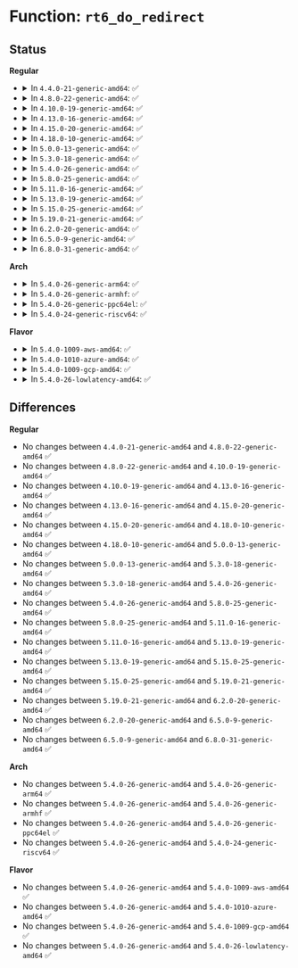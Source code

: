 # Function: <code>rt6_do_redirect</code>

## Status
<b>Regular</b>
<ul>
<li>
<details>
<summary>In <code>4.4.0-21-generic-amd64</code>: ✅</summary>

```c
void rt6_do_redirect(struct dst_entry * dst, struct sock * sk, struct sk_buff * skb)
```

```json
{
  "name": "rt6_do_redirect",
  "collision_type": "Unique Static",
  "inline_type": "No",
  "funcs": [
    {
      "addr": 18446744071587067936,
      "name": "rt6_do_redirect",
      "external": false,
      "loc": "net/ipv6/route.c:2096",
      "file": "net/ipv6/route.c",
      "inline": "seen, unknown",
      "caller_inline": [],
      "caller_func": [
        "net/ipv6/route.c:ip6_redirect",
        "net/ipv6/route.c:ip6_redirect_no_header"
      ]
    }
  ],
  "symbols": [
    {
      "addr": 18446744071587067936,
      "name": "rt6_do_redirect",
      "section": ".text",
      "bind": "STB_LOCAL",
      "size": 785
    }
  ]
}
```
</details>
</li>
<li>
<details>
<summary>In <code>4.8.0-22-generic-amd64</code>: ✅</summary>

```c
void rt6_do_redirect(struct dst_entry * dst, struct sock * sk, struct sk_buff * skb)
```

```json
{
  "name": "rt6_do_redirect",
  "collision_type": "Unique Static",
  "inline_type": "No",
  "funcs": [
    {
      "addr": 18446744071587520336,
      "name": "rt6_do_redirect",
      "external": false,
      "loc": "net/ipv6/route.c:2167",
      "file": "net/ipv6/route.c",
      "inline": "seen, unknown",
      "caller_inline": [],
      "caller_func": [
        "net/ipv6/route.c:ip6_redirect_no_header",
        "net/ipv6/route.c:ip6_redirect"
      ]
    }
  ],
  "symbols": [
    {
      "addr": 18446744071587520336,
      "name": "rt6_do_redirect",
      "section": ".text",
      "bind": "STB_LOCAL",
      "size": 1092
    }
  ]
}
```
</details>
</li>
<li>
<details>
<summary>In <code>4.10.0-19-generic-amd64</code>: ✅</summary>

```c
void rt6_do_redirect(struct dst_entry * dst, struct sock * sk, struct sk_buff * skb)
```

```json
{
  "name": "rt6_do_redirect",
  "collision_type": "Unique Static",
  "inline_type": "No",
  "funcs": [
    {
      "addr": 18446744071587724464,
      "name": "rt6_do_redirect",
      "external": false,
      "loc": "net/ipv6/route.c:2190",
      "file": "net/ipv6/route.c",
      "inline": "seen, unknown",
      "caller_inline": [],
      "caller_func": [
        "net/ipv6/route.c:ip6_redirect_no_header",
        "net/ipv6/route.c:ip6_redirect"
      ]
    }
  ],
  "symbols": [
    {
      "addr": 18446744071587724464,
      "name": "rt6_do_redirect",
      "section": ".text",
      "bind": "STB_LOCAL",
      "size": 1092
    }
  ]
}
```
</details>
</li>
<li>
<details>
<summary>In <code>4.13.0-16-generic-amd64</code>: ✅</summary>

```c
void rt6_do_redirect(struct dst_entry * dst, struct sock * sk, struct sk_buff * skb)
```

```json
{
  "name": "rt6_do_redirect",
  "collision_type": "Unique Static",
  "inline_type": "No",
  "funcs": [
    {
      "addr": 18446744071587876416,
      "name": "rt6_do_redirect",
      "external": false,
      "loc": "net/ipv6/route.c:2265",
      "file": "net/ipv6/route.c",
      "inline": "seen, unknown",
      "caller_inline": [],
      "caller_func": [
        "net/ipv6/route.c:ip6_redirect_no_header",
        "net/ipv6/route.c:ip6_redirect"
      ]
    }
  ],
  "symbols": [
    {
      "addr": 18446744071587876416,
      "name": "rt6_do_redirect",
      "section": ".text",
      "bind": "STB_LOCAL",
      "size": 1185
    }
  ]
}
```
</details>
</li>
<li>
<details>
<summary>In <code>4.15.0-20-generic-amd64</code>: ✅</summary>

```c
void rt6_do_redirect(struct dst_entry * dst, struct sock * sk, struct sk_buff * skb)
```

```json
{
  "name": "rt6_do_redirect",
  "collision_type": "Unique Static",
  "inline_type": "No",
  "funcs": [
    {
      "addr": 18446744071588399072,
      "name": "rt6_do_redirect",
      "external": false,
      "loc": "net/ipv6/route.c:2968",
      "file": "net/ipv6/route.c",
      "inline": "seen, unknown",
      "caller_inline": [],
      "caller_func": [
        "net/ipv6/route.c:ip6_redirect_no_header",
        "net/ipv6/route.c:ip6_redirect"
      ]
    }
  ],
  "symbols": [
    {
      "addr": 18446744071588399072,
      "name": "rt6_do_redirect",
      "section": ".text",
      "bind": "STB_LOCAL",
      "size": 1148
    }
  ]
}
```
</details>
</li>
<li>
<details>
<summary>In <code>4.18.0-10-generic-amd64</code>: ✅</summary>

```c
void rt6_do_redirect(struct dst_entry * dst, struct sock * sk, struct sk_buff * skb)
```

```json
{
  "name": "rt6_do_redirect",
  "collision_type": "Unique Static",
  "inline_type": "No",
  "funcs": [
    {
      "addr": 18446744071588761376,
      "name": "rt6_do_redirect",
      "external": false,
      "loc": "net/ipv6/route.c:3331",
      "file": "net/ipv6/route.c",
      "inline": "seen, unknown",
      "caller_inline": [],
      "caller_func": [
        "net/ipv6/route.c:ip6_redirect_no_header",
        "net/ipv6/route.c:ip6_redirect"
      ]
    }
  ],
  "symbols": [
    {
      "addr": 18446744071588761376,
      "name": "rt6_do_redirect",
      "section": ".text",
      "bind": "STB_LOCAL",
      "size": 1138
    }
  ]
}
```
</details>
</li>
<li>
<details>
<summary>In <code>5.0.0-13-generic-amd64</code>: ✅</summary>

```c
void rt6_do_redirect(struct dst_entry * dst, struct sock * sk, struct sk_buff * skb)
```

```json
{
  "name": "rt6_do_redirect",
  "collision_type": "Unique Static",
  "inline_type": "No",
  "funcs": [
    {
      "addr": 18446744071588981600,
      "name": "rt6_do_redirect",
      "external": false,
      "loc": "net/ipv6/route.c:3311",
      "file": "net/ipv6/route.c",
      "inline": "seen, unknown",
      "caller_inline": [],
      "caller_func": [
        "net/ipv6/route.c:ip6_redirect_no_header",
        "net/ipv6/route.c:ip6_redirect"
      ]
    }
  ],
  "symbols": [
    {
      "addr": 18446744071588981600,
      "name": "rt6_do_redirect",
      "section": ".text",
      "bind": "STB_LOCAL",
      "size": 1141
    }
  ]
}
```
</details>
</li>
<li>
<details>
<summary>In <code>5.3.0-18-generic-amd64</code>: ✅</summary>

```c
void rt6_do_redirect(struct dst_entry * dst, struct sock * sk, struct sk_buff * skb)
```

```json
{
  "name": "rt6_do_redirect",
  "collision_type": "Unique Static",
  "inline_type": "No",
  "funcs": [
    {
      "addr": 18446744071589428736,
      "name": "rt6_do_redirect",
      "external": false,
      "loc": "net/ipv6/route.c:3936",
      "file": "net/ipv6/route.c",
      "inline": "seen, unknown",
      "caller_inline": [],
      "caller_func": [
        "net/ipv6/route.c:ip6_redirect_no_header",
        "net/ipv6/route.c:ip6_redirect"
      ]
    }
  ],
  "symbols": [
    {
      "addr": 18446744071589428736,
      "name": "rt6_do_redirect",
      "section": ".text",
      "bind": "STB_LOCAL",
      "size": 1280
    }
  ]
}
```
</details>
</li>
<li>
<details>
<summary>In <code>5.4.0-26-generic-amd64</code>: ✅</summary>

```c
void rt6_do_redirect(struct dst_entry * dst, struct sock * sk, struct sk_buff * skb)
```

```json
{
  "name": "rt6_do_redirect",
  "collision_type": "Unique Static",
  "inline_type": "No",
  "funcs": [
    {
      "addr": 18446744071589653088,
      "name": "rt6_do_redirect",
      "external": false,
      "loc": "net/ipv6/route.c:3949",
      "file": "net/ipv6/route.c",
      "inline": "seen, unknown",
      "caller_inline": [],
      "caller_func": [
        "net/ipv6/route.c:ip6_redirect_no_header",
        "net/ipv6/route.c:ip6_redirect"
      ]
    }
  ],
  "symbols": [
    {
      "addr": 18446744071589653088,
      "name": "rt6_do_redirect",
      "section": ".text",
      "bind": "STB_LOCAL",
      "size": 1280
    }
  ]
}
```
</details>
</li>
<li>
<details>
<summary>In <code>5.8.0-25-generic-amd64</code>: ✅</summary>

```c
void rt6_do_redirect(struct dst_entry * dst, struct sock * sk, struct sk_buff * skb)
```

```json
{
  "name": "rt6_do_redirect",
  "collision_type": "Unique Static",
  "inline_type": "No",
  "funcs": [
    {
      "addr": 18446744071590667136,
      "name": "rt6_do_redirect",
      "external": false,
      "loc": "net/ipv6/route.c:4002",
      "file": "net/ipv6/route.c",
      "inline": "seen, unknown",
      "caller_inline": [],
      "caller_func": [
        "net/ipv6/route.c:ip6_redirect_no_header",
        "net/ipv6/route.c:ip6_redirect"
      ]
    }
  ],
  "symbols": [
    {
      "addr": 18446744071590667136,
      "name": "rt6_do_redirect",
      "section": ".text",
      "bind": "STB_LOCAL",
      "size": 1303
    }
  ]
}
```
</details>
</li>
<li>
<details>
<summary>In <code>5.11.0-16-generic-amd64</code>: ✅</summary>

```c
void rt6_do_redirect(struct dst_entry * dst, struct sock * sk, struct sk_buff * skb)
```

```json
{
  "name": "rt6_do_redirect",
  "collision_type": "Unique Static",
  "inline_type": "No",
  "funcs": [
    {
      "addr": 18446744071590727360,
      "name": "rt6_do_redirect",
      "external": false,
      "loc": "net/ipv6/route.c:3986",
      "file": "net/ipv6/route.c",
      "inline": "seen, unknown",
      "caller_inline": [],
      "caller_func": [
        "net/ipv6/route.c:ip6_redirect_no_header",
        "net/ipv6/route.c:ip6_redirect"
      ]
    }
  ],
  "symbols": [
    {
      "addr": 18446744071590727360,
      "name": "rt6_do_redirect",
      "section": ".text",
      "bind": "STB_LOCAL",
      "size": 1308
    }
  ]
}
```
</details>
</li>
<li>
<details>
<summary>In <code>5.13.0-19-generic-amd64</code>: ✅</summary>

```c
void rt6_do_redirect(struct dst_entry * dst, struct sock * sk, struct sk_buff * skb)
```

```json
{
  "name": "rt6_do_redirect",
  "collision_type": "Unique Static",
  "inline_type": "No",
  "funcs": [
    {
      "addr": 18446744071590652240,
      "name": "rt6_do_redirect",
      "external": false,
      "loc": "net/ipv6/route.c:4000",
      "file": "net/ipv6/route.c",
      "inline": "seen, unknown",
      "caller_inline": [],
      "caller_func": [
        "net/ipv6/route.c:ip6_redirect_no_header",
        "net/ipv6/route.c:ip6_redirect"
      ]
    }
  ],
  "symbols": [
    {
      "addr": 18446744071590652240,
      "name": "rt6_do_redirect",
      "section": ".text",
      "bind": "STB_LOCAL",
      "size": 1279
    }
  ]
}
```
</details>
</li>
<li>
<details>
<summary>In <code>5.15.0-25-generic-amd64</code>: ✅</summary>

```c
void rt6_do_redirect(struct dst_entry * dst, struct sock * sk, struct sk_buff * skb)
```

```json
{
  "name": "rt6_do_redirect",
  "collision_type": "Unique Static",
  "inline_type": "No",
  "funcs": [
    {
      "addr": 18446744071591461040,
      "name": "rt6_do_redirect",
      "external": false,
      "loc": "net/ipv6/route.c:4130",
      "file": "net/ipv6/route.c",
      "inline": "seen, unknown",
      "caller_inline": [],
      "caller_func": [
        "net/ipv6/route.c:ip6_redirect_no_header",
        "net/ipv6/route.c:ip6_redirect"
      ]
    }
  ],
  "symbols": [
    {
      "addr": 18446744071591461040,
      "name": "rt6_do_redirect",
      "section": ".text",
      "bind": "STB_LOCAL",
      "size": 1264
    }
  ]
}
```
</details>
</li>
<li>
<details>
<summary>In <code>5.19.0-21-generic-amd64</code>: ✅</summary>

```c
void rt6_do_redirect(struct dst_entry * dst, struct sock * sk, struct sk_buff * skb)
```

```json
{
  "name": "rt6_do_redirect",
  "collision_type": "Unique Static",
  "inline_type": "No",
  "funcs": [
    {
      "addr": 18446744071593143808,
      "name": "rt6_do_redirect",
      "external": false,
      "loc": "net/ipv6/route.c:4106",
      "file": "net/ipv6/route.c",
      "inline": "seen, unknown",
      "caller_inline": [],
      "caller_func": [
        "net/ipv6/route.c:ip6_redirect_no_header",
        "net/ipv6/route.c:ip6_redirect"
      ]
    }
  ],
  "symbols": [
    {
      "addr": 18446744071593143808,
      "name": "rt6_do_redirect",
      "section": ".text",
      "bind": "STB_LOCAL",
      "size": 1425
    }
  ]
}
```
</details>
</li>
<li>
<details>
<summary>In <code>6.2.0-20-generic-amd64</code>: ✅</summary>

```c
void rt6_do_redirect(struct dst_entry * dst, struct sock * sk, struct sk_buff * skb)
```

```json
{
  "name": "rt6_do_redirect",
  "collision_type": "Unique Static",
  "inline_type": "No",
  "funcs": [
    {
      "addr": 18446744071595041296,
      "name": "rt6_do_redirect",
      "external": false,
      "loc": "net/ipv6/route.c:4106",
      "file": "net/ipv6/route.c",
      "inline": "seen, unknown",
      "caller_inline": [],
      "caller_func": [
        "net/ipv6/route.c:ip6_redirect_no_header",
        "net/ipv6/route.c:ip6_redirect"
      ]
    }
  ],
  "symbols": [
    {
      "addr": 18446744071595041296,
      "name": "rt6_do_redirect",
      "section": ".text",
      "bind": "STB_LOCAL",
      "size": 1425
    }
  ]
}
```
</details>
</li>
<li>
<details>
<summary>In <code>6.5.0-9-generic-amd64</code>: ✅</summary>

```c
void rt6_do_redirect(struct dst_entry * dst, struct sock * sk, struct sk_buff * skb)
```

```json
{
  "name": "rt6_do_redirect",
  "collision_type": "Unique Static",
  "inline_type": "No",
  "funcs": [
    {
      "addr": 18446744071595434752,
      "name": "rt6_do_redirect",
      "external": false,
      "loc": "net/ipv6/route.c:4104",
      "file": "net/ipv6/route.c",
      "inline": "seen, unknown",
      "caller_inline": [],
      "caller_func": [
        "net/ipv6/route.c:ip6_redirect_no_header",
        "net/ipv6/route.c:ip6_redirect"
      ]
    }
  ],
  "symbols": [
    {
      "addr": 18446744071595434752,
      "name": "rt6_do_redirect",
      "section": ".text",
      "bind": "STB_LOCAL",
      "size": 1428
    }
  ]
}
```
</details>
</li>
<li>
<details>
<summary>In <code>6.8.0-31-generic-amd64</code>: ✅</summary>

```c
void rt6_do_redirect(struct dst_entry * dst, struct sock * sk, struct sk_buff * skb)
```

```json
{
  "name": "rt6_do_redirect",
  "collision_type": "Unique Static",
  "inline_type": "No",
  "funcs": [
    {
      "addr": 18446744071596275856,
      "name": "rt6_do_redirect",
      "external": false,
      "loc": "net/ipv6/route.c:4106",
      "file": "net/ipv6/route.c",
      "inline": "seen, unknown",
      "caller_inline": [],
      "caller_func": [
        "net/ipv6/route.c:ip6_redirect_no_header",
        "net/ipv6/route.c:ip6_redirect"
      ]
    }
  ],
  "symbols": [
    {
      "addr": 18446744071596275856,
      "name": "rt6_do_redirect",
      "section": ".text",
      "bind": "STB_LOCAL",
      "size": 1428
    }
  ]
}
```
</details>
</li>
</ul>
<b>Arch</b>
<ul>
<li>
<details>
<summary>In <code>5.4.0-26-generic-arm64</code>: ✅</summary>

```c
void rt6_do_redirect(struct dst_entry * dst, struct sock * sk, struct sk_buff * skb)
```

```json
{
  "name": "rt6_do_redirect",
  "collision_type": "Unique Static",
  "inline_type": "No",
  "funcs": [
    {
      "addr": 18446603336503339000,
      "name": "rt6_do_redirect",
      "external": false,
      "loc": "net/ipv6/route.c:3949",
      "file": "net/ipv6/route.c",
      "inline": "seen, unknown",
      "caller_inline": [],
      "caller_func": [
        "net/ipv6/route.c:ip6_redirect_no_header",
        "net/ipv6/route.c:ip6_redirect"
      ]
    }
  ],
  "symbols": [
    {
      "addr": 18446603336503339000,
      "name": "rt6_do_redirect",
      "section": ".text",
      "bind": "STB_LOCAL",
      "size": 1024
    }
  ]
}
```
</details>
</li>
<li>
<details>
<summary>In <code>5.4.0-26-generic-armhf</code>: ✅</summary>

```c
void rt6_do_redirect(struct dst_entry * dst, struct sock * sk, struct sk_buff * skb)
```

```json
{
  "name": "rt6_do_redirect",
  "collision_type": "Unique Static",
  "inline_type": "No",
  "funcs": [
    {
      "addr": 3236005260,
      "name": "rt6_do_redirect",
      "external": false,
      "loc": "net/ipv6/route.c:3949",
      "file": "net/ipv6/route.c",
      "inline": "seen, unknown",
      "caller_inline": [],
      "caller_func": [
        "net/ipv6/route.c:ip6_redirect_no_header",
        "net/ipv6/route.c:ip6_redirect"
      ]
    }
  ],
  "symbols": [
    {
      "addr": 3236005260,
      "name": "rt6_do_redirect",
      "section": ".text",
      "bind": "STB_LOCAL",
      "size": 1148
    }
  ]
}
```
</details>
</li>
<li>
<details>
<summary>In <code>5.4.0-26-generic-ppc64el</code>: ✅</summary>

```c
void rt6_do_redirect(struct dst_entry * dst, struct sock * sk, struct sk_buff * skb)
```

```json
{
  "name": "rt6_do_redirect",
  "collision_type": "Unique Static",
  "inline_type": "No",
  "funcs": [
    {
      "addr": 13835058055297101376,
      "name": "rt6_do_redirect",
      "external": false,
      "loc": "net/ipv6/route.c:3949",
      "file": "net/ipv6/route.c",
      "inline": "seen, unknown",
      "caller_inline": [],
      "caller_func": [
        "net/ipv6/route.c:ip6_redirect_no_header",
        "net/ipv6/route.c:ip6_redirect"
      ]
    }
  ],
  "symbols": [
    {
      "addr": 13835058055297101376,
      "name": "rt6_do_redirect",
      "section": ".text",
      "bind": "STB_LOCAL",
      "size": 1616
    }
  ]
}
```
</details>
</li>
<li>
<details>
<summary>In <code>5.4.0-24-generic-riscv64</code>: ✅</summary>

```c
void rt6_do_redirect(struct dst_entry * dst, struct sock * sk, struct sk_buff * skb)
```

```json
{
  "name": "rt6_do_redirect",
  "collision_type": "Unique Static",
  "inline_type": "No",
  "funcs": [
    {
      "addr": 18446743936279350304,
      "name": "rt6_do_redirect",
      "external": false,
      "loc": "net/ipv6/route.c:3949",
      "file": "net/ipv6/route.c",
      "inline": "seen, unknown",
      "caller_inline": [],
      "caller_func": [
        "net/ipv6/route.c:ip6_redirect_no_header",
        "net/ipv6/route.c:ip6_redirect"
      ]
    }
  ],
  "symbols": [
    {
      "addr": 18446743936279350304,
      "name": "rt6_do_redirect",
      "section": ".text",
      "bind": "STB_LOCAL",
      "size": 1014
    }
  ]
}
```
</details>
</li>
</ul>
<b>Flavor</b>
<ul>
<li>
<details>
<summary>In <code>5.4.0-1009-aws-amd64</code>: ✅</summary>

```c
void rt6_do_redirect(struct dst_entry * dst, struct sock * sk, struct sk_buff * skb)
```

```json
{
  "name": "rt6_do_redirect",
  "collision_type": "Unique Static",
  "inline_type": "No",
  "funcs": [
    {
      "addr": 18446744071589257456,
      "name": "rt6_do_redirect",
      "external": false,
      "loc": "net/ipv6/route.c:3949",
      "file": "net/ipv6/route.c",
      "inline": "seen, unknown",
      "caller_inline": [],
      "caller_func": [
        "net/ipv6/route.c:ip6_redirect_no_header",
        "net/ipv6/route.c:ip6_redirect"
      ]
    }
  ],
  "symbols": [
    {
      "addr": 18446744071589257456,
      "name": "rt6_do_redirect",
      "section": ".text",
      "bind": "STB_LOCAL",
      "size": 1280
    }
  ]
}
```
</details>
</li>
<li>
<details>
<summary>In <code>5.4.0-1010-azure-amd64</code>: ✅</summary>

```c
void rt6_do_redirect(struct dst_entry * dst, struct sock * sk, struct sk_buff * skb)
```

```json
{
  "name": "rt6_do_redirect",
  "collision_type": "Unique Static",
  "inline_type": "No",
  "funcs": [
    {
      "addr": 18446744071588982448,
      "name": "rt6_do_redirect",
      "external": false,
      "loc": "net/ipv6/route.c:3949",
      "file": "net/ipv6/route.c",
      "inline": "seen, unknown",
      "caller_inline": [],
      "caller_func": [
        "net/ipv6/route.c:ip6_redirect_no_header",
        "net/ipv6/route.c:ip6_redirect"
      ]
    }
  ],
  "symbols": [
    {
      "addr": 18446744071588982448,
      "name": "rt6_do_redirect",
      "section": ".text",
      "bind": "STB_LOCAL",
      "size": 1280
    }
  ]
}
```
</details>
</li>
<li>
<details>
<summary>In <code>5.4.0-1009-gcp-amd64</code>: ✅</summary>

```c
void rt6_do_redirect(struct dst_entry * dst, struct sock * sk, struct sk_buff * skb)
```

```json
{
  "name": "rt6_do_redirect",
  "collision_type": "Unique Static",
  "inline_type": "No",
  "funcs": [
    {
      "addr": 18446744071589694320,
      "name": "rt6_do_redirect",
      "external": false,
      "loc": "net/ipv6/route.c:3949",
      "file": "net/ipv6/route.c",
      "inline": "seen, unknown",
      "caller_inline": [],
      "caller_func": [
        "net/ipv6/route.c:ip6_redirect_no_header",
        "net/ipv6/route.c:ip6_redirect"
      ]
    }
  ],
  "symbols": [
    {
      "addr": 18446744071589694320,
      "name": "rt6_do_redirect",
      "section": ".text",
      "bind": "STB_LOCAL",
      "size": 1280
    }
  ]
}
```
</details>
</li>
<li>
<details>
<summary>In <code>5.4.0-26-lowlatency-amd64</code>: ✅</summary>

```c
void rt6_do_redirect(struct dst_entry * dst, struct sock * sk, struct sk_buff * skb)
```

```json
{
  "name": "rt6_do_redirect",
  "collision_type": "Unique Static",
  "inline_type": "No",
  "funcs": [
    {
      "addr": 18446744071589743952,
      "name": "rt6_do_redirect",
      "external": false,
      "loc": "net/ipv6/route.c:3949",
      "file": "net/ipv6/route.c",
      "inline": "seen, unknown",
      "caller_inline": [],
      "caller_func": [
        "net/ipv6/route.c:ip6_redirect_no_header",
        "net/ipv6/route.c:ip6_redirect"
      ]
    }
  ],
  "symbols": [
    {
      "addr": 18446744071589743952,
      "name": "rt6_do_redirect",
      "section": ".text",
      "bind": "STB_LOCAL",
      "size": 1304
    }
  ]
}
```
</details>
</li>
</ul>

## Differences
<b>Regular</b>
<ul>
<li>
No changes between <code>4.4.0-21-generic-amd64</code> and <code>4.8.0-22-generic-amd64</code> ✅
</li>
<li>
No changes between <code>4.8.0-22-generic-amd64</code> and <code>4.10.0-19-generic-amd64</code> ✅
</li>
<li>
No changes between <code>4.10.0-19-generic-amd64</code> and <code>4.13.0-16-generic-amd64</code> ✅
</li>
<li>
No changes between <code>4.13.0-16-generic-amd64</code> and <code>4.15.0-20-generic-amd64</code> ✅
</li>
<li>
No changes between <code>4.15.0-20-generic-amd64</code> and <code>4.18.0-10-generic-amd64</code> ✅
</li>
<li>
No changes between <code>4.18.0-10-generic-amd64</code> and <code>5.0.0-13-generic-amd64</code> ✅
</li>
<li>
No changes between <code>5.0.0-13-generic-amd64</code> and <code>5.3.0-18-generic-amd64</code> ✅
</li>
<li>
No changes between <code>5.3.0-18-generic-amd64</code> and <code>5.4.0-26-generic-amd64</code> ✅
</li>
<li>
No changes between <code>5.4.0-26-generic-amd64</code> and <code>5.8.0-25-generic-amd64</code> ✅
</li>
<li>
No changes between <code>5.8.0-25-generic-amd64</code> and <code>5.11.0-16-generic-amd64</code> ✅
</li>
<li>
No changes between <code>5.11.0-16-generic-amd64</code> and <code>5.13.0-19-generic-amd64</code> ✅
</li>
<li>
No changes between <code>5.13.0-19-generic-amd64</code> and <code>5.15.0-25-generic-amd64</code> ✅
</li>
<li>
No changes between <code>5.15.0-25-generic-amd64</code> and <code>5.19.0-21-generic-amd64</code> ✅
</li>
<li>
No changes between <code>5.19.0-21-generic-amd64</code> and <code>6.2.0-20-generic-amd64</code> ✅
</li>
<li>
No changes between <code>6.2.0-20-generic-amd64</code> and <code>6.5.0-9-generic-amd64</code> ✅
</li>
<li>
No changes between <code>6.5.0-9-generic-amd64</code> and <code>6.8.0-31-generic-amd64</code> ✅
</li>
</ul>
<b>Arch</b>
<ul>
<li>
No changes between <code>5.4.0-26-generic-amd64</code> and <code>5.4.0-26-generic-arm64</code> ✅
</li>
<li>
No changes between <code>5.4.0-26-generic-amd64</code> and <code>5.4.0-26-generic-armhf</code> ✅
</li>
<li>
No changes between <code>5.4.0-26-generic-amd64</code> and <code>5.4.0-26-generic-ppc64el</code> ✅
</li>
<li>
No changes between <code>5.4.0-26-generic-amd64</code> and <code>5.4.0-24-generic-riscv64</code> ✅
</li>
</ul>
<b>Flavor</b>
<ul>
<li>
No changes between <code>5.4.0-26-generic-amd64</code> and <code>5.4.0-1009-aws-amd64</code> ✅
</li>
<li>
No changes between <code>5.4.0-26-generic-amd64</code> and <code>5.4.0-1010-azure-amd64</code> ✅
</li>
<li>
No changes between <code>5.4.0-26-generic-amd64</code> and <code>5.4.0-1009-gcp-amd64</code> ✅
</li>
<li>
No changes between <code>5.4.0-26-generic-amd64</code> and <code>5.4.0-26-lowlatency-amd64</code> ✅
</li>
</ul>
